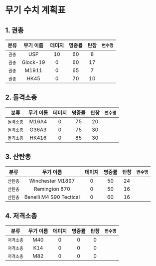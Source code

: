 # 무기 수치 계획표

## 1. 권총
| 분류 | 무기 이름 | 데미지 | 명중률 | 탄창 | `변수명` |
| :---: | :---: | :---: | :---: | :---: | :---: |
| `권총` | USP | 10 | 60 | 8 | |
| `권총` | Glock-19 | 0 | 60 | 17 | |
| `권총` | M1911 | 0 | 65 | 7 | |
| `권총` | HK45 | 0 | 70 | 10 | |

## 2. 돌격소총
| 분류 | 무기 이름 | 데미지 | 명중률 | 탄창 | `변수명` |
| :---: | :---: | :---: | :---: | :---: | :---: |
| `돌격소총` | M16A4 | 0 | 75 | 20 | |
| `돌격소총` | G36A3 | 0 | 75 | 30 | |
| `돌격소총` | HK416 | 0 | 85 | 30 | |

## 3. 산탄총
| 분류 | 무기 이름 | 데미지 | 명중률 | 탄창 | `변수명` |
| :---: | :---: | :---: | :---: | :---: | :---: |
| `산탄총` | Winchester M1897 | 0 | 50 | 24 | |
| `산탄총` | Remington 870 | 0 | 50 | 16 | |
| `산탄총` | Benelli M4 S90 Tectical | 0 | 60 | 16 | |

## 4. 저격소총
| 분류 | 무기 이름 | 데미지 | 명중률 | 탄창 | `변수명` |
| :---: | :---: | :---: | :---: | :---: | :---: |
| `저격소총` | M40 | 0 | 0 | 0 | |
| `저격소총` | K14 | 0 | 0 | 0 | |
| `저격소총` | M82 | 0 | 0 | 0 | |
